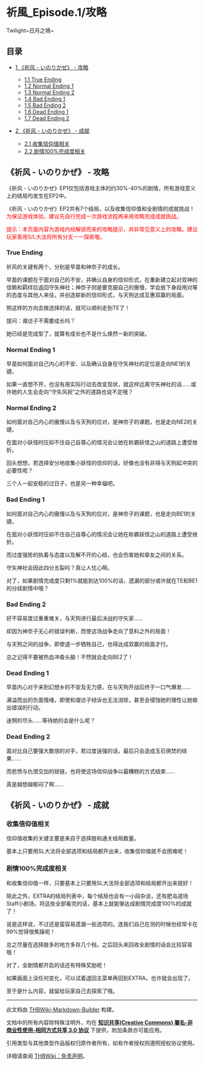 # 祈風_Episode.1/攻略

<!-- source html: G:\repos\THBWiki-Markdown-Builder\THBWikiMarkdown\Temp\main\6\64\ns0%3A%E7%A5%88%E9%A2%A8_Episode%2E1%2F%E6%94%BB%E7%95%A5.html -->

Twilight~日月之境~


## 目录

- [1 《祈风 - いのりかぜ》 - 攻略](#《祈风_-_いのりかぜ》_-_攻略)

  - [1.1 True Ending](#True_Ending)
  - [1.2 Normal Ending 1](#Normal_Ending_1)
  - [1.3 Normal Ending 2](#Normal_Ending_2)
  - [1.4 Bad Ending 1](#Bad_Ending_1)
  - [1.5 Bad Ending 2](#Bad_Ending_2)
  - [1.6 Dead Ending 1](#Dead_Ending_1)
  - [1.7 Dead Ending 2](#Dead_Ending_2)



- [2 《祈风 - いのりかぜ》 - 成就](#《祈风_-_いのりかぜ》_-_成就)

  - [2.1 收集信仰值相关](#收集信仰值相关)
  - [2.2 剧情100%完成度相关](#剧情100%完成度相关)








## 《祈风 - いのりかぜ》 - 攻略
  
《祈风 - いのりかぜ》EP1仅包括游戏主体的约30%-40%的剧情，所有游戏意义上的结局均发生在EP2中。
  
  
《祈风 - いのりかぜ》EP2共有7个结局，以及收集信仰值和全剧情的成就挑战！
<font color="#F00">为保证游戏体验，建议先自行完成一次游戏流程再来用攻略完成成就挑战。</font>
  
  
<font color="#F00">提示：本页面内容为游戏内经解锁而来的攻略提示，并非常见意义上的攻略。建议玩家善用S/L大法将所有分支一一探索喔。</font>
  


### True Ending
  
祈风的关键有两个，分别是早苗和神奈子的成长。
  
  
早苗的课题在于面对自己的不安，并确认自身的信仰形式，在重新建立起对双神的信赖和羁绊后返回守矢神社；神奈子则是要克服自己的傲慢，学会放下身段用对等的态度与其他人来往，并创造崭新的信仰形式，与天狗达成互惠双赢的局面。
  
  
照这样的方向去做选择的话，就可以顺利走到TE了！
  
  
  

提问：诹访子不需要成长吗？
  
  
她已经是完成型了，就算有成长也不是什么焕然一新的突破。
  


### Normal Ending 1
  
早苗如何面对自己内心的不安、以及确认自身在守矢神社的定位是走向NE1的关键。
  
  
如果一直想不开，也没有用实际行动去改变现状，就这样远离守矢神社的话……或许她的人生会走向“守矢风祝”之外的道路也说不定哦？
  


### Normal Ending 2
  
如何面对自己内心的傲慢以及与天狗的应对，是神奈子的课题，也是走向NE2的关键。
  
  
在面对小妖怪时压抑不住自己自尊心的情况会让她在称霸妖怪之山的道路上遭受挫折。
  
  
回头想想，若选择安分地收集小妖怪的信仰的话，好像也没有非得与天狗起冲突的必要性呢？
  
  
三个人一起安稳的过日子，也是另一种幸福吧。
  


### Bad Ending 1
  
如何面对自己内心的傲慢以及与天狗的应对，是神奈子的课题，也是走向BE1的关键。
  
  
在面对小妖怪时压抑不住自己自尊心的情况会让她在称霸妖怪之山的道路上遭受挫折。
  
  
而过度强势的执着与态度以及解不开的心结，也会伤害她和挚友之间的关系。
  
  
守矢神社会因此四分五裂吗？真让人忧心啊。
  
  
对了，如果剧情完成度只剩1%就能到达100%的话，遗漏的部分或许就在TE和BE1的分歧剧情中哦？
  


### Bad Ending 2
  
好不容易度过重重难关，与天狗进行最后决战的守矢家……
  
  
却因为神奈子无心的错误判断，而使这场战争走向了意料之外的局面！
  
  
与天狗之间的战争，即使退一步牺牲自己，也得达成双赢的局面才行。
  
  
总之记得不要被热血冲昏头脑！不然就会走向BE2了！
  


### Dead Ending 1
  
早苗内心对于来到幻想乡的不安及无力感，在与天狗开战后终于一口气爆发……
  
  
满溢而出的负面情绪，即使和诹访子倾诉也无法消除，甚至会侵蚀她的理性让她做出错误的行动。
  
  
迷惘的尽头……等待她的会是什么呢？
  


### Dead Ending 2
  
面对比自己要强大数倍的对手，若过度逞强的话，最后只会造成玉石俱焚的结果……
  
  
而悲愤与仇恨交加的锁链，也将使这场信仰战争以最糟糕的方式结束……
  
  
真是越想越郁闷了啊……
  


## 《祈风 - いのりかぜ》 - 成就

### 收集信仰值相关
  
信仰值收集的关键主要是来自于选择肢和通关结局数量。
  
  
基本上只要用SL大法将全部选项和结局都开出来，收集信仰值就不会困难呢！
  


### 剧情100%完成度相关
  
和收集信仰值一样，只要基本上只要用SL大法将全部选项和结局都开出来就好！
  
  
除此之外，EXTRA的结局列表中，每个结局也会有一小段杂谈，还有肥岛道场Staff小剧场。将这些全部看完的话，基本上就能够达成剧情完成度100%的成就了！
  
  
说是这样说，不过还是蛮容易遗漏一些选项的。连我们自己在测的时候也经常卡在99%觉得很焦躁呢！
  
  
总之尽量在选择肢多的地方多存几个档，之后回头来回收全剧情的话会比较容易哦！
  
  
对了，全剧情都开启的话还有特殊奖励呢！
  
  
如果画面上没任何变化，可以试着退回主菜单再回到EXTRA，也许就会出现了。
  
  
至于是什么内容，就留给玩家自己去探索了哦。
  





---

此文档由 [THBWiki-Markdown-Builder](https://github.com/Delsin-Yu/THBWiki-Markdown-Builder) 构建。

文档中的所有内容除特殊注明外，均在 [**知识共享(Creative Commons) 署名-非商业性使用-相同方式共享 3.0 协议**](https://creativecommons.org/licenses/by-sa/3.0/deed.zh-hans) 下提供，附加条款亦可能应用。

引用类型与其他类型作品版权归原作者所有，如有作者授权则遵照授权协议使用。

详细请查阅 [THBWiki：免责声明](https://thbwiki.cc/THBWiki:%E5%85%8D%E8%B4%A3%E5%A3%B0%E6%98%8E)。

